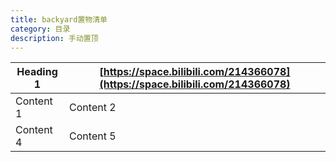 ```yaml
---
title: backyard置物清单
category: 目录
description: 手动置顶
---
```

| Heading 1 | [https://space.bilibili.com/214366078](https://space.bilibili.com/214366078)|
| ------ | ------- |
| Content 1 | Content 2 |
| Content 4 | Content 5 |
